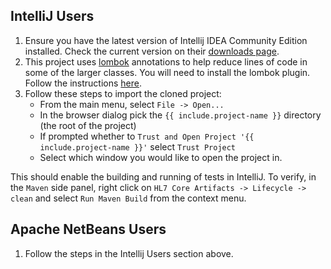 ## IntelliJ Users

1. Ensure you have the latest version of Intellij IDEA Community Edition installed. Check the current version on their [downloads page][Link-IntelliJIdeaDownload].
2. This project uses [lombok][Link-ProjectLombok] annotations to help reduce lines of code in some of the larger classes. 
   You will need to install the lombok plugin. Follow the instructions [here][Link-InstallLombokIntelliJ].
3. Follow these steps to import the cloned project:
   * From the main menu, select `File -> Open...`
   * In the browser dialog pick the `{{ include.project-name }}` directory (the root of the project)
   * If prompted whether to `Trust and Open Project '{{ include.project-name }}'` select `Trust Project`
   * Select which window you would like to open the project in.

This should enable the building and running of tests in IntelliJ. To verify, in the `Maven` side panel, right click on  `HL7 Core Artifacts -> Lifecycle -> clean` and select `Run Maven Build` from the context menu.

## Apache NetBeans Users

1. Follow the steps in the Intellij Users section above.

[Link-ProjectLombok]: https://projectlombok.org/
[Link-IntelliJIdeaDownload]: https://www.jetbrains.com/idea/download/
[Link-InstallLombokIntelliJ]: https://projectlombok.org/setup/intellij